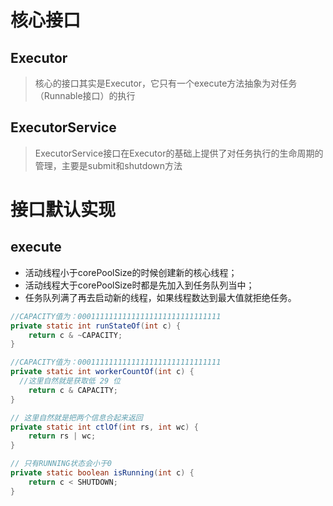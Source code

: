 # 核心接口

## Executor
>核心的接口其实是Executor，它只有一个execute方法抽象为对任务（Runnable接口）的执行

## ExecutorService
>ExecutorService接口在Executor的基础上提供了对任务执行的生命周期的管理，主要是submit和shutdown方法

# 接口默认实现
## execute
* 活动线程小于corePoolSize的时候创建新的核心线程；
* 活动线程大于corePoolSize时都是先加入到任务队列当中；
* 任务队列满了再去启动新的线程，如果线程数达到最大值就拒绝任务。



```java
//CAPACITY值为：00011111111111111111111111111111
private static int runStateOf(int c) {
    return c & ~CAPACITY;
}
```

```java
//CAPACITY值为：00011111111111111111111111111111
private static int workerCountOf(int c) {
  //这里自然就是获取低 29 位
    return c & CAPACITY;
}

```

```java
// 这里自然就是把两个信息合起来返回
private static int ctlOf(int rs, int wc) {
    return rs | wc;
}
```

```java
// 只有RUNNING状态会小于0
private static boolean isRunning(int c) {
    return c < SHUTDOWN;
}
```
